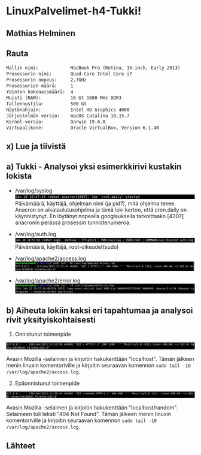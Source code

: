 # LinuxPalvelimet-h4-Tukki!

## Mathias Helminen

## Rauta
    Mallin nimi:            MacBook Pro (Retina, 15-inch, Early 2013)
    Prosessorin nimi:       Quad-Core Intel Core i7
    Prosessorin nopeus:     2,7GHz
    Prosessorien määrä:     1
    Ydinten kokonaismäärä:  4
    Muisti (RAM):           16 Gt 1600 MHz DDR3
    Tallennustila:          500 Gt
    Näytönohjain:           Intel HD Graphics 4000
    Järjestelmän versio:    macOS Catalina 10.15.7
    Kernel-versio:          Darwin 19.6.0
    Virtuaalikone:          Oracle VirtualBox, Version 6.1.40
    

## x) Lue ja tiivistä



## a) Tukki - Analysoi yksi esimerkkirivi kustakin lokista

- /var/log/syslog
![Add file: Upload](syslog.png)
Päivämäärä, käyttäjä, ohjelman nimi (ja pid?), mitä ohjelma tekee. Anacron on aikataulutusohjelma ja tämä loki kertoo, että cron.daily on käynnistynyt. En löytänyt nopealla googlauksella tarkoittaako [4307] anacronin perässä prosessin tunnistenumeroa.

- /var/log/auth.log
![Add file: Upload](auth.png)
Päivämäärä, käyttäjä, root-oikeudet(sudo)

- /var/log/apache2/access.log
![Add file: Upload](access.png)


- /var/log/apache2/error.log
![Add file: Upload](error.png)


## b) Aiheuta lokiin kaksi eri tapahtumaa ja analysoi rivit yksityiskohtaisesti

1. Onnistunut toimenpide

![Add file: Upload](loki1.png)

Avasin Mozilla -selaimen ja kirjoitin hakukenttään "localhost". Tämän jälkeen menin linuxin komentoriville ja kirjoitin seuraavan komennon ``sudo tail -10 /var/log/apache2/access.log``. 

2. Epäonnistunut toimenpide

![Add file: Upload](loki2.png)

Avasin Mozilla -selaimen ja kirjoitin hakukenttään "localhost/random". Selaimeen tuli teksti "404 Not Found". Tämän jälkeen menin linuxin komentoriville ja kirjoitin seuraavan komennon ``sudo tail -10 /var/log/apache2/access.log``. 

## Lähteet

